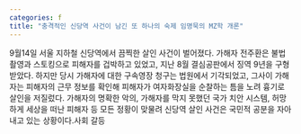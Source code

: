 ```yaml
---
categories: f
title: "충격적인 신당역 사건이 남긴 또 하나의 숙제 임명묵의 MZ학 개론"
---
```

9월14일 서울 지하철 신당역에서 끔찍한 살인 사건이 벌어졌다. 가해자 전주환은 불법 촬영과 스토킹으로 피해자를 겁박하고 있었고, 지난 8월 결심공판에서 징역 9년을 구형받았다. 하지만 당시 가해자에 대한 구속영장 청구는 법원에서 기각되었고, 그사이 가해자는 피해자의 근무 정보를 확인해 피해자가 여자화장실을 순찰하는 틈을 노려 흉기로 살인을 저질렀다. 가해자의 명확한 악의, 가해자를 막지 못했던 국가 치안 시스템, 허망하게 세상을 떠난 피해자 등 모든 정황이 맞물려 신당역 살인 사건은 국민적 공분을 자아내고 있는 상황이다.사회 갈등